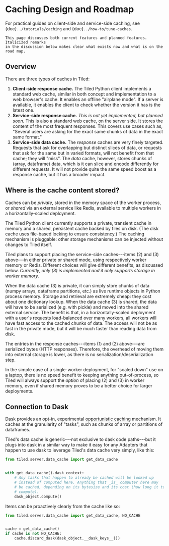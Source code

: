 # Caching Design and Roadmap

For practical guides on client-side and service-side caching, see
{doc}`../tutorials/caching` and {doc}`../how-to/tune-caches`.

```{note}
This page discusses both current features and planned features. Italicized remarks
in the discussion below makes clear what exists now and what is on the road map.
```

## Overview

There are three types of caches in Tiled:

1. **Client-side response cache.** The Tiled Python client implements a standard
   web cache, similar in both concept and implementation to a web browser's cache.
   It enables an offline "airplane mode". If a server is available, it enables the
   client to check whether the version it has is the latest one.
2. **Service-side response cache.**
   _This is not yet implemented, but planned soon._  This is also a standard web
   cache, on the server side. It stores the content of the most frequent responses.
   This covers use cases such as, "Several users are asking for the exact same
   chunks of data in the exact same format."
3. **Service-side data cache.** The _response_ caches are very finely targeted.
   Requests that ask for overlapping but distinct slices of data, or requests
   that ask for the same but in varied formats, will not benefit from that
   cache; they will "miss". The _data_ cache, however, stores chunks of (array,
   dataframe) data, which is it can slice and encode differently for different
   requests. It will not provide quite the same speed boost as a response cache,
   but it has a broader impact.

## Where is the cache content stored?

Caches can be _private_, stored in the memory space of the worker process,
or _shared_ via an external service like Redis, available to multiple workers
in a horizontally-scaled deployment.

The Tiled Python client currently supports a private, transient cache in memory
and a shared, persistent cache backed by files on disk. (The disk cache uses
file-based locking to ensure consistency.) The caching mechanism is pluggable:
other storage mechanisms can be injected without changes to Tiled itself.

Tiled plans to support placing the service-side caches---items (2) and (3)
above---in either private or shared mode, using respectively worker memory or
Redis. Different choices will give different benefits, as discussed below.
_Currently, only (3) is implemented and it only supports storage in worker
memory._

When the data cache (3) is private, it can simply store chunks of data (numpy
arrays, dataframe partitions, etc.) as live runtime objects in Python process
memory. Storage and retrieval are extremely cheap: they cost about one dictionary
lookup.  When the data cache (3) is shared, the data will have to be serialized
(e.g. with pickle) and moved into the shared external service. The benefit is
that, in a horizontally-scaled deployment with a user's requests load-balanced
over many workers, all workers will have fast access to the cached chunks of
data. The access will not be as fast in the private mode, but it will be much
faster than reading data from disk.

The entries in the response caches---items (1) and (2) above---are serialized
bytes (HTTP responses). Therefore, the overhead of moving them into external
storage is lower, as there is no serialization/deserialization step.

In the simple case of a single-worker deployment, for "scaled down" use on a
laptop, there is no speed benefit to keeping anything out-of-process, so Tiled
will always support the _option_ of placing (2) and (3) in worker memory, even
if shared memory proves to be a better choice for larger deployments.

## Connection to Dask

Dask provides an opt-in, experimental
[opportunistic caching](https://docs.dask.org/en/latest/caching.html) mechanism.
It caches at the granularity of "tasks", such as chunks of array or partitions
of dataframes.

Tiled's data cache is generic---not exclusive to dask code paths---but it plugs
into dask in a similar way to make it easy for any Adapters that happen to use
dask to leverage Tiled's data cache very simply, like this:

```py
from tiled.server.data_cache import get_data_cache


with get_data_cache().dask_context:
    # Any tasks that happen to already be cached will be looked up
    # instead of computed here. Anything that _is_ computer here may
    # be cached, depending on its bytesize and its cost (how long it took to
    # compute).
    dask_object.compute()
```

Items can be proactively clearly from the cache like so:

```py
from tiled.server.data_cache import get_data_cache, NO_CACHE


cache = get_data_cache()
if cache is not NO_CACHE:
    cache.discard_dask(dask_object.__dask_keys__())
```
